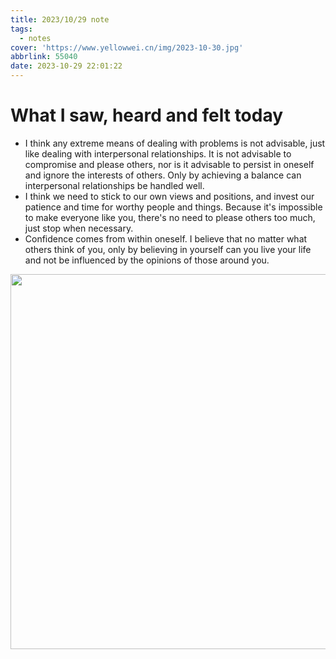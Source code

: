 ```yaml
---
title: 2023/10/29 note
tags:
  - notes
cover: 'https://www.yellowwei.cn/img/2023-10-30.jpg'
abbrlink: 55040
date: 2023-10-29 22:01:22
---
```


# What I saw, heard and felt today

- I think any extreme means of dealing with problems is not advisable, just like dealing with interpersonal relationships. It is not advisable to compromise and please others, nor is it advisable to persist in oneself and ignore the interests of others. Only by achieving a balance can interpersonal relationships be handled well.
- I think we need to stick to our own views and positions, and invest our patience and time for worthy people and things. Because it's impossible to make everyone like you, there's no need to please others too much, just stop when necessary.
- Confidence comes from within oneself. I believe that no matter what others think of you, only by believing in yourself can you live your life and not be influenced by the opinions of those around you.

<image width="600px" src="https://www.yellowwei.cn/img/2023-10-29.jpg" />
